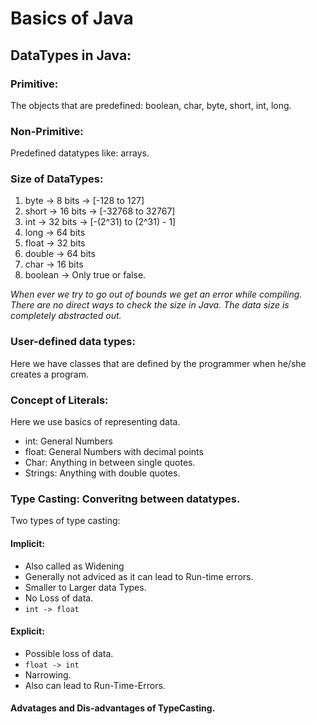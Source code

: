 # Basics of Java

## DataTypes in Java:
### Primitive:
The objects that are predefined: boolean, char, byte, short, int, long.
### Non-Primitive:
Predefined datatypes like: arrays.
### Size of DataTypes:
1. byte -> 8 bits -> [-128 to 127]
2. short -> 16 bits -> [-32768 to 32767]
3. int -> 32 bits -> [-(2^31) to (2^31) - 1]
4. long -> 64 bits
5. float -> 32 bits
6. double -> 64 bits
7. char -> 16 bits
8. boolean -> Only true or false.

*When ever we try to go out of bounds we get an error while compiling.
There are no direct ways to check the size in Java. The data size is completely abstracted out.*

### User-defined data types:
Here we have classes that are defined by the programmer when he/she creates a program.

### Concept of Literals:
Here we use basics of representing data.
- int: General Numbers
- float: General Numbers with decimal points
- Char: Anything in between single quotes.
- Strings: Anything with double quotes.

### Type Casting: Converitng between datatypes.
Two types of type casting:
#### Implicit:
- Also called as Widening
- Generally not adviced as it can lead to Run-time errors.
- Smaller to Larger data Types.
- No Loss of data.
- ```int -> float```

#### Explicit:
- Possible loss of data.
- ```float -> int```
- Narrowing.
- Also can lead to Run-Time-Errors.

#### Advatages and Dis-advantages of TypeCasting.
